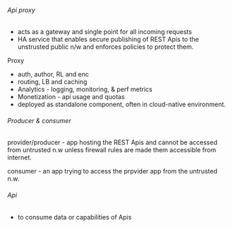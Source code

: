 ###### Api proxy
- acts as a gateway and single point for all incoming requests
- HA service that enables secure publishing of REST Apis to the unstrusted public n/w and enforces policies to protect them.


Proxy
- auth, author, RL and enc
- routing, LB and caching
- Analytics - logging, monitoring, & perf metrics
- Monetization - api usage and quotas
- deployed as standalone component, often in cloud-native environment.

###### Producer & consumer
provider/producer - app hosting the REST Apis and cannot be accessed from untrusted n.w unless firewall rules are made them accessible from internet.

consumer - an app trying to access the prpvider app from the untrusted n.w.


###### Api
- to consume data or capabilities of Apis